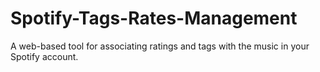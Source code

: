 # Spotify-Tags-Rates-Management
A web-based tool for associating ratings and tags with the music in your Spotify account.
